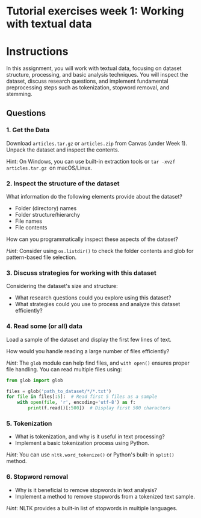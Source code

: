 # Tutorial exercises week 1: Working with textual data

# Instructions

In this assignment, you will work with textual data, focusing on dataset structure, processing, and basic analysis techniques. You will inspect the dataset, discuss research questions, and implement fundamental preprocessing steps such as tokenization, stopword removal, and stemming.

## Questions 

### 1. Get the Data

Download `articles.tar.gz` or `articles.zip` from Canvas (under Week 1). Unpack the dataset and inspect the contents.

Hint: On Windows, you can use built-in extraction tools or `tar -xvzf articles.tar.gz `on macOS/Linux.

###  2. Inspect the structure of the dataset

What information do the following elements provide about the dataset?
-   Folder (directory) names
-   Folder structure/hierarchy
-   File names
-   File contents

How can you programmatically inspect these aspects of the dataset?

*Hint*: Consider using `os.listdir()` to check the folder contents and glob for pattern-based file selection.

### 3. Discuss strategies for working with this dataset

Considering the dataset's size and structure:

-   What research questions could you explore using this dataset?
-   What strategies could you use to process and analyze this dataset efficiently?


### 4. Read some (or all) data

Load a sample of the dataset and display the first few lines of text.

How would you handle reading a large number of files efficiently?

*Hint*: The `glob` module can help find files, and `with open()` ensures proper file handling. You can read multiple files using:

```python
from glob import glob

files = glob('path_to_dataset/*/*.txt')
for file in files[:5]:  # Read first 5 files as a sample
    with open(file, 'r', encoding='utf-8') as f:
        print(f.read()[:500])  # Display first 500 characters
```

### 5. Tokenization

-   What is tokenization, and why is it useful in text processing?
-   Implement a basic tokenization process using Python.

*Hint*: You can use `nltk.word_tokenize()` or Python's built-in `split()` method.

### 6. Stopword removal

-   Why is it beneficial to remove stopwords in text analysis?
-   Implement a method to remove stopwords from a tokenized text sample.

*Hint*: NLTK provides a built-in list of stopwords in multiple languages.
